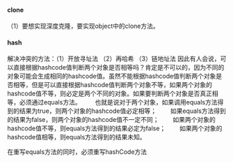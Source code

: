 #### clone
（1）要想实现深度克隆，要实现object中的clone方法。

#### hash
解决冲突的方法：（1）开放寻址法  （2）再哈希  （3）链地址法
因此有人会说，可以直接根据hashcode值判断两个对象是否相等吗？肯定是不可以的，因为不同的对象可能会生成相同的hashcode值。虽然不能根据hashcode值判断两个对象是否相等，但是可以直接根据hashcode值判断两个对象不等，如果两个对象的hashcode值不等，则必定是两个不同的对象。如果要判断两个对象是否真正相等，必须通过equals方法。
　　也就是说对于两个对象，如果调用equals方法得到的结果为true，则两个对象的hashcode值必定相等；
　　如果equals方法得到的结果为false，则两个对象的hashcode值不一定不同；
　　如果两个对象的hashcode值不等，则equals方法得到的结果必定为false；
　　如果两个对象的hashcode值相等，则equals方法得到的结果未知。

在重写equals方法的同时，必须重写hashCode方法
